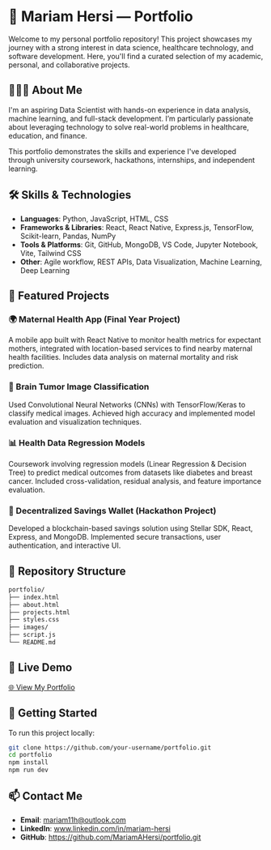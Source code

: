 # 💼 Mariam Hersi — Portfolio

Welcome to my personal portfolio repository! This project showcases my journey with a strong interest in data science, healthcare technology, and software development. Here, you'll find a curated selection of my academic, personal, and collaborative projects.

## 👩🏽‍🎓 About Me

I'm an aspiring Data Scientist with hands-on experience in data analysis, machine learning, and full-stack development. I’m particularly passionate about leveraging technology to solve real-world problems in healthcare, education, and finance.

This portfolio demonstrates the skills and experience I've developed through university coursework, hackathons, internships, and independent learning.

## 🛠️ Skills & Technologies

- **Languages**: Python, JavaScript, HTML, CSS
- **Frameworks & Libraries**: React, React Native, Express.js, TensorFlow, Scikit-learn, Pandas, NumPy
- **Tools & Platforms**: Git, GitHub, MongoDB, VS Code, Jupyter Notebook, Vite, Tailwind CSS
- **Other**: Agile workflow, REST APIs, Data Visualization, Machine Learning, Deep Learning

## 🌟 Featured Projects

### 🌍 Maternal Health App (Final Year Project)
A mobile app built with React Native to monitor health metrics for expectant mothers, integrated with location-based services to find nearby maternal health facilities. Includes data analysis on maternal mortality and risk prediction.

### 🧠 Brain Tumor Image Classification
Used Convolutional Neural Networks (CNNs) with TensorFlow/Keras to classify medical images. Achieved high accuracy and implemented model evaluation and visualization techniques.

### 📊 Health Data Regression Models
Coursework involving regression models (Linear Regression & Decision Tree) to predict medical outcomes from datasets like diabetes and breast cancer. Included cross-validation, residual analysis, and feature importance evaluation.

### 💸 Decentralized Savings Wallet (Hackathon Project)
Developed a blockchain-based savings solution using Stellar SDK, React, Express, and MongoDB. Implemented secure transactions, user authentication, and interactive UI.

## 📁 Repository Structure
```bash
portfolio/
├── index.html              
├── about.html              
├── projects.html                      
├── styles.css          
├── images/     
├── script.js                           
└── README.md              
```

## 🔗 Live Demo

[🌐 View My Portfolio]( https://mariamahersi.github.io/Portfolio/)

## 🚀 Getting Started

To run this project locally:

```bash
git clone https://github.com/your-username/portfolio.git
cd portfolio
npm install
npm run dev
```

## 📫 Contact Me

- **Email**: mariam11h@outlook.com
- **LinkedIn**: www.linkedin.com/in/mariam-hersi
- **GitHub**: https://github.com/MariamAHersi/portfolio.git
